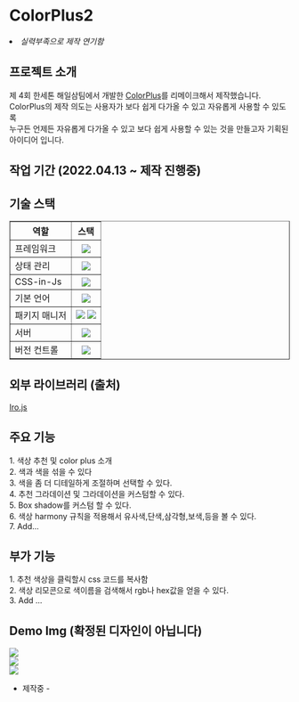 <h1>ColorPlus2</h1>
 <li>
  <i>실력부족으로 제작 연기함 </i>
 </li>

<h2>프로젝트 소개</h2>
제 4회 한세톤 해일삼팀에서 개발한 <a href="https://github.com/CSW-Team/ColorPlus">ColorPlus</a>를 리메이크해서 제작했습니다.<br/>
ColorPlus의 제작 의도는 사용자가 보다 쉽게 다가올 수 있고 자유롭게 사용할 수 있도록 <br/>
누구든 언제든 자유롭게 다가올 수 있고 보다 쉽게 사용할 수 있는 것을 만들고자 기획된 아이디어 입니다.
<h2>작업 기간 (2022.04.13 ~ 제작 진행중) </h2>
<h2>기술 스택</h2>

 <table border="1">
  <th>역할</th>
  <th>스택</th>
  <tr>
      <td>
        프레임워크
      </td>
      <th>
        <img src="https://img.shields.io/badge/Next-black?style=for-the-badge&logo=next.js&logoColor=white">
      </th>
  </tr>
   <tr>
      <td>상태 관리</td>
      <th>
       <img src="https://img.shields.io/badge/redux-%23593d88.svg?style=for-the-badge&logo=redux&logoColor=white">
      </th>
  </tr>
  <tr>
      <td>CSS-in-Js</td>
      <th>
       <img src="https://img.shields.io/badge/styled--components-DB7093?style=for-the-badge&logo=styled-components&logoColor=white">
      </th>
  </tr>
   <tr>
      <td>기본 언어</td>
      <th>
       <img src="https://img.shields.io/badge/javascript-%23323330.svg?style=for-the-badge&logo=javascript&logoColor=%23F7DF1E">
      </th>
  </tr>
   <tr>
      <td>패키지 매니저</td>
      <th>
       <img src="https://img.shields.io/badge/yarn-%232C8EBB.svg?style=for-the-badge&logo=yarn&logoColor=white"> <img src="https://img.shields.io/badge/NPM-%23000000.svg?style=for-the-badge&logo=npm&logoColor=white">
      </th>
  </tr>
  <tr>
      <td>서버</td>
      <th>
       <img src="https://img.shields.io/badge/vercel-%23000000.svg?style=for-the-badge&logo=vercel&logoColor=white">
      </th>
  </tr>
   <tr>
      <td>버전 컨트롤</td>
      <th>
       <img src="https://img.shields.io/badge/github-%23121011.svg?style=for-the-badge&logo=github&logoColor=white">
      </th>
  </tr>
 </table>
<h2>외부 라이브러리 (출처)</h2>
<a href="https://iro.js.org/">Iro.js</a>
<h2>주요 기능</h2>
1. 색상 추천 및 color plus 소개 <br/>
2. 색과 색을 섞을 수 있다 <br/>
3. 색을 좀 더 디테일하게 조절하며 선택할 수 있다. <br/>
4. 추천 그라데이션 및 그라데이션을 커스텀할 수 있다. <br/>
5. Box shadow를 커스텀 할 수 있다. <br/>
6. 색상 harmony 규칙을 적용해서 유사색,단색,삼각형,보색,등을 볼 수 있다. <br/>
7. Add... <br/>
<h2>부가 기능</h2>
1. 추천 색상을 클릭할시 css 코드를 복사함 <br/>
2. 색상 리모콘으로 색이름을 검색해서 rgb나 hex값을 얻을 수 있다. <br/>
3. Add ... <br/>
<h2>Demo Img (확정된 디자인이 아닙니다)</h2>
<img src="https://user-images.githubusercontent.com/81001494/164477957-c75d190e-a4f2-4f04-85da-f22b2169de65.png"> <br/>
<img src="https://user-images.githubusercontent.com/81001494/164478121-c4154224-59e1-462c-9676-190864748a9b.png"> <br/>
<img src="https://user-images.githubusercontent.com/81001494/164478320-9ed6af32-9bb9-4418-9ce9-4a2a54d51179.png"> <br/>


- 제작중 -
